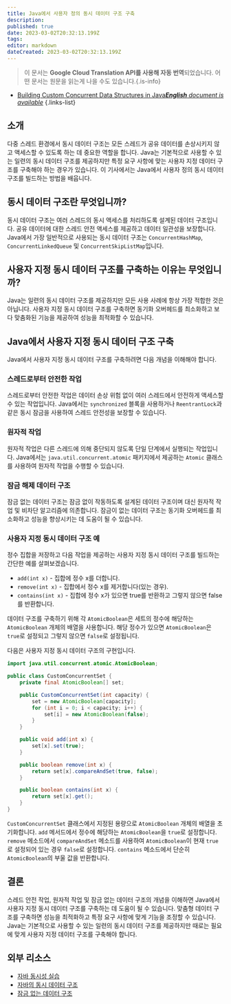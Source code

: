 ```yaml
---
title: Java에서 사용자 정의 동시 데이터 구조 구축
description: 
published: true
date: 2023-03-02T20:32:13.199Z
tags: 
editor: markdown
dateCreated: 2023-03-02T20:32:13.199Z
---
```


> 이 문서는 **Google Cloud Translation API를 사용해 자동 번역**되었습니다.
어떤 문서는 원문을 읽는게 나을 수도 있습니다.{.is-info}



- [Building Custom Concurrent Data Structures in Java***English** document is available*](/en/Knowledge-base/Java/building-custom-concurrent-data-structures-in-java)
{.links-list}


## 소개

다중 스레드 환경에서 동시 데이터 구조는 모든 스레드가 공유 데이터를 손상시키지 않고 액세스할 수 있도록 하는 데 중요한 역할을 합니다. Java는 기본적으로 사용할 수 있는 일련의 동시 데이터 구조를 제공하지만 특정 요구 사항에 맞는 사용자 지정 데이터 구조를 구축해야 하는 경우가 있습니다. 이 기사에서는 Java에서 사용자 정의 동시 데이터 구조를 빌드하는 방법을 배웁니다.

## 동시 데이터 구조란 무엇입니까?
  
동시 데이터 구조는 여러 스레드의 동시 액세스를 처리하도록 설계된 데이터 구조입니다. 공유 데이터에 대한 스레드 안전 액세스를 제공하고 데이터 일관성을 보장합니다. Java에서 가장 일반적으로 사용되는 동시 데이터 구조는 `ConcurrentHashMap`, `ConcurrentLinkedQueue` 및 `ConcurrentSkipListMap`입니다.

## 사용자 지정 동시 데이터 구조를 구축하는 이유는 무엇입니까?
  
Java는 일련의 동시 데이터 구조를 제공하지만 모든 사용 사례에 항상 가장 적합한 것은 아닙니다. 사용자 지정 동시 데이터 구조를 구축하면 동기화 오버헤드를 최소화하고 보다 맞춤화된 기능을 제공하여 성능을 최적화할 수 있습니다.

## Java에서 사용자 지정 동시 데이터 구조 구축
  
Java에서 사용자 지정 동시 데이터 구조를 구축하려면 다음 개념을 이해해야 합니다.

### 스레드로부터 안전한 작업
  
스레드로부터 안전한 작업은 데이터 손상 위험 없이 여러 스레드에서 안전하게 액세스할 수 있는 작업입니다. Java에서는 `synchronized` 블록을 사용하거나 `ReentrantLock`과 같은 동시 잠금을 사용하여 스레드 안전성을 보장할 수 있습니다.

### 원자적 작업
  
원자적 작업은 다른 스레드에 의해 중단되지 않도록 단일 단계에서 실행되는 작업입니다. Java에서는 `java.util.concurrent.atomic` 패키지에서 제공하는 `Atomic` 클래스를 사용하여 원자적 작업을 수행할 수 있습니다.

### 잠금 해제 데이터 구조
  
잠금 없는 데이터 구조는 잠금 없이 작동하도록 설계된 데이터 구조이며 대신 원자적 작업 및 비차단 알고리즘에 의존합니다. 잠금이 없는 데이터 구조는 동기화 오버헤드를 최소화하고 성능을 향상시키는 데 도움이 될 수 있습니다.

### 사용자 지정 동시 데이터 구조 예
  
정수 집합을 저장하고 다음 작업을 제공하는 사용자 지정 동시 데이터 구조를 빌드하는 간단한 예를 살펴보겠습니다.
  
- `add(int x)` - 집합에 정수 x를 더합니다.
- `remove(int x)` - 집합에서 정수 x를 제거합니다(있는 경우).
- `contains(int x)` - 집합에 정수 x가 있으면 true를 반환하고 그렇지 않으면 false를 반환합니다.

데이터 구조를 구축하기 위해 각 `AtomicBoolean`은 세트의 정수에 해당하는 `AtomicBoolean` 개체의 배열을 사용합니다. 해당 정수가 있으면 `AtomicBoolean`은 `true`로 설정되고 그렇지 않으면 `false`로 설정됩니다.

다음은 사용자 지정 동시 데이터 구조의 구현입니다.

```java
import java.util.concurrent.atomic.AtomicBoolean;

public class CustomConcurrentSet {
    private final AtomicBoolean[] set;

    public CustomConcurrentSet(int capacity) {
        set = new AtomicBoolean[capacity];
        for (int i = 0; i < capacity; i++) {
            set[i] = new AtomicBoolean(false);
        }
    }

    public void add(int x) {
        set[x].set(true);
    }

    public boolean remove(int x) {
        return set[x].compareAndSet(true, false);
    }

    public boolean contains(int x) {
        return set[x].get();
    }
}
```

`CustomConcurrentSet` 클래스에서 지정된 용량으로 `AtomicBoolean` 개체의 배열을 초기화합니다. `add` 메서드에서 정수에 해당하는 `AtomicBoolean`을 `true`로 설정합니다. `remove` 메소드에서 `compareAndSet` 메소드를 사용하여 `AtomicBoolean`이 현재 `true`로 설정되어 있는 경우 `false`로 설정합니다. `contains` 메소드에서 단순히 `AtomicBoolean`의 부울 값을 반환합니다.

## 결론

스레드 안전 작업, 원자적 작업 및 잠금 없는 데이터 구조의 개념을 이해하면 Java에서 사용자 지정 동시 데이터 구조를 구축하는 데 도움이 될 수 있습니다. 맞춤형 데이터 구조를 구축하면 성능을 최적화하고 특정 요구 사항에 맞게 기능을 조정할 수 있습니다. Java는 기본적으로 사용할 수 있는 일련의 동시 데이터 구조를 제공하지만 때로는 필요에 맞게 사용자 지정 데이터 구조를 구축해야 합니다.

## 외부 리소스

- [자바 동시성 실습](https://www.amazon.com/Java-Concurrency-Practice-Brian-Goetz/dp/0321349601)
- [자바의 동시 데이터 구조](https://www.baeldung.com/java-concurrent-data-structures)
- [잠금 없는 데이터 구조](https://en.wikipedia.org/wiki/Lock-free_and_wait-free_algorithms)